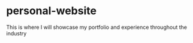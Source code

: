 # personal-website
This is where I will showcase my portfolio and experience throughout the industry
